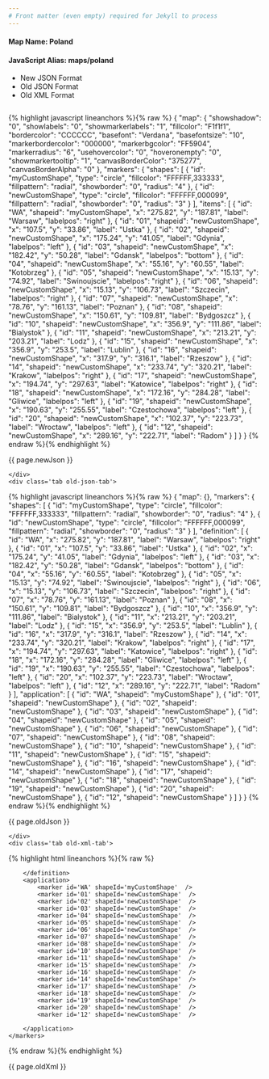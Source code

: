 ```yaml
---
# Front matter (even empty) required for Jekyll to process
---
```


#### Map Name: Poland

#### JavaScript Alias: maps/poland


<ul class='code-tabs'>
    <li class='active'>
        <a data-toggle='new-json'>New JSON Format</a>
    </li>
    <li>
        <a data-toggle='old-json'>Old JSON Format</a>
    </li>
    <li>
        <a data-toggle='old-xml'>Old XML Format</a>
    </li>
</ul>
<div class='tab-content'>
    <pre class='plain-code'></pre>
    <div class='tab new-json-tab active'>
{% highlight javascript lineanchors %}{% raw %}
{
    "map": {
        "showshadow": "0",
        "showlabels": "0",
        "showmarkerlabels": "1",
        "fillcolor": "F1f1f1",
        "bordercolor": "CCCCCC",
        "basefont": "Verdana",
        "basefontsize": "10",
        "markerbordercolor": "000000",
        "markerbgcolor": "FF5904",
        "markerradius": "6",
        "usehovercolor": "0",
        "hoveronempty": "0",
        "showmarkertooltip": "1",
        "canvasBorderColor": "375277",
        "canvasBorderAlpha": "0"
    },
    "markers": {
        "shapes": [
            {
                "id": "myCustomShape",
                "type": "circle",
                "fillcolor": "FFFFFF,333333",
                "fillpattern": "radial",
                "showborder": "0",
                "radius": "4"
            },
            {
                "id": "newCustomShape",
                "type": "circle",
                "fillcolor": "FFFFFF,000099",
                "fillpattern": "radial",
                "showborder": "0",
                "radius": "3"
            }
        ],
        "items": [
            {
                "id": "WA",
                "shapeid": "myCustomShape",
                "x": "275.82",
                "y": "187.81",
                "label": "Warsaw",
                "labelpos": "right"
            },
            {
                "id": "01",
                "shapeid": "newCustomShape",
                "x": "107.5",
                "y": "33.86",
                "label": "Ustka"
            },
            {
                "id": "02",
                "shapeid": "newCustomShape",
                "x": "175.24",
                "y": "41.05",
                "label": "Gdynia",
                "labelpos": "left"
            },
            {
                "id": "03",
                "shapeid": "newCustomShape",
                "x": "182.42",
                "y": "50.28",
                "label": "Gdansk",
                "labelpos": "bottom"
            },
            {
                "id": "04",
                "shapeid": "newCustomShape",
                "x": "55.16",
                "y": "60.55",
                "label": "Kotobrzeg"
            },
            {
                "id": "05",
                "shapeid": "newCustomShape",
                "x": "15.13",
                "y": "74.92",
                "label": "Swinoujscie",
                "labelpos": "right"
            },
            {
                "id": "06",
                "shapeid": "newCustomShape",
                "x": "15.13",
                "y": "106.73",
                "label": "Szczecin",
                "labelpos": "right"
            },
            {
                "id": "07",
                "shapeid": "newCustomShape",
                "x": "78.76",
                "y": "161.13",
                "label": "Poznan"
            },
            {
                "id": "08",
                "shapeid": "newCustomShape",
                "x": "150.61",
                "y": "109.81",
                "label": "Bydgoszcz"
            },
            {
                "id": "10",
                "shapeid": "newCustomShape",
                "x": "356.9",
                "y": "111.86",
                "label": "Bialystok"
            },
            {
                "id": "11",
                "shapeid": "newCustomShape",
                "x": "213.21",
                "y": "203.21",
                "label": "Lodz"
            },
            {
                "id": "15",
                "shapeid": "newCustomShape",
                "x": "356.9",
                "y": "253.5",
                "label": "Lublin"
            },
            {
                "id": "16",
                "shapeid": "newCustomShape",
                "x": "317.9",
                "y": "316.1",
                "label": "Rzeszow"
            },
            {
                "id": "14",
                "shapeid": "newCustomShape",
                "x": "233.74",
                "y": "320.21",
                "label": "Krakow",
                "labelpos": "right"
            },
            {
                "id": "17",
                "shapeid": "newCustomShape",
                "x": "194.74",
                "y": "297.63",
                "label": "Katowice",
                "labelpos": "right"
            },
            {
                "id": "18",
                "shapeid": "newCustomShape",
                "x": "172.16",
                "y": "284.28",
                "label": "Gliwice",
                "labelpos": "left"
            },
            {
                "id": "19",
                "shapeid": "newCustomShape",
                "x": "190.63",
                "y": "255.55",
                "label": "Czestochowa",
                "labelpos": "left"
            },
            {
                "id": "20",
                "shapeid": "newCustomShape",
                "x": "102.37",
                "y": "223.73",
                "label": "Wroctaw",
                "labelpos": "left"
            },
            {
                "id": "12",
                "shapeid": "newCustomShape",
                "x": "289.16",
                "y": "222.71",
                "label": "Radom"
            }
        ]
    }
}
{% endraw %}{% endhighlight %}


<p class='text-success'>{{ page.newJson }}</p>

    </div>
    <div class='tab old-json-tab'>
{% highlight javascript lineanchors %}{% raw %}
{
    "map": {},
    "markers": {
        "shapes": [
            {
                "id": "myCustomShape",
                "type": "circle",
                "fillcolor": "FFFFFF,333333",
                "fillpattern": "radial",
                "showborder": "0",
                "radius": "4"
            },
            {
                "id": "newCustomShape",
                "type": "circle",
                "fillcolor": "FFFFFF,000099",
                "fillpattern": "radial",
                "showborder": "0",
                "radius": "3"
            }
        ],
        "definition": [
            {
                "id": "WA",
                "x": "275.82",
                "y": "187.81",
                "label": "Warsaw",
                "labelpos": "right"
            },
            {
                "id": "01",
                "x": "107.5",
                "y": "33.86",
                "label": "Ustka"
            },
            {
                "id": "02",
                "x": "175.24",
                "y": "41.05",
                "label": "Gdynia",
                "labelpos": "left"
            },
            {
                "id": "03",
                "x": "182.42",
                "y": "50.28",
                "label": "Gdansk",
                "labelpos": "bottom"
            },
            {
                "id": "04",
                "x": "55.16",
                "y": "60.55",
                "label": "Kotobrzeg"
            },
            {
                "id": "05",
                "x": "15.13",
                "y": "74.92",
                "label": "Swinoujscie",
                "labelpos": "right"
            },
            {
                "id": "06",
                "x": "15.13",
                "y": "106.73",
                "label": "Szczecin",
                "labelpos": "right"
            },
            {
                "id": "07",
                "x": "78.76",
                "y": "161.13",
                "label": "Poznan"
            },
            {
                "id": "08",
                "x": "150.61",
                "y": "109.81",
                "label": "Bydgoszcz"
            },
            {
                "id": "10",
                "x": "356.9",
                "y": "111.86",
                "label": "Bialystok"
            },
            {
                "id": "11",
                "x": "213.21",
                "y": "203.21",
                "label": "Lodz"
            },
            {
                "id": "15",
                "x": "356.9",
                "y": "253.5",
                "label": "Lublin"
            },
            {
                "id": "16",
                "x": "317.9",
                "y": "316.1",
                "label": "Rzeszow"
            },
            {
                "id": "14",
                "x": "233.74",
                "y": "320.21",
                "label": "Krakow",
                "labelpos": "right"
            },
            {
                "id": "17",
                "x": "194.74",
                "y": "297.63",
                "label": "Katowice",
                "labelpos": "right"
            },
            {
                "id": "18",
                "x": "172.16",
                "y": "284.28",
                "label": "Gliwice",
                "labelpos": "left"
            },
            {
                "id": "19",
                "x": "190.63",
                "y": "255.55",
                "label": "Czestochowa",
                "labelpos": "left"
            },
            {
                "id": "20",
                "x": "102.37",
                "y": "223.73",
                "label": "Wroctaw",
                "labelpos": "left"
            },
            {
                "id": "12",
                "x": "289.16",
                "y": "222.71",
                "label": "Radom"
            }
        ],
        "application": [
            {
                "id": "WA",
                "shapeid": "myCustomShape"
            },
            {
                "id": "01",
                "shapeid": "newCustomShape"
            },
            {
                "id": "02",
                "shapeid": "newCustomShape"
            },
            {
                "id": "03",
                "shapeid": "newCustomShape"
            },
            {
                "id": "04",
                "shapeid": "newCustomShape"
            },
            {
                "id": "05",
                "shapeid": "newCustomShape"
            },
            {
                "id": "06",
                "shapeid": "newCustomShape"
            },
            {
                "id": "07",
                "shapeid": "newCustomShape"
            },
            {
                "id": "08",
                "shapeid": "newCustomShape"
            },
            {
                "id": "10",
                "shapeid": "newCustomShape"
            },
            {
                "id": "11",
                "shapeid": "newCustomShape"
            },
            {
                "id": "15",
                "shapeid": "newCustomShape"
            },
            {
                "id": "16",
                "shapeid": "newCustomShape"
            },
            {
                "id": "14",
                "shapeid": "newCustomShape"
            },
            {
                "id": "17",
                "shapeid": "newCustomShape"
            },
            {
                "id": "18",
                "shapeid": "newCustomShape"
            },
            {
                "id": "19",
                "shapeid": "newCustomShape"
            },
            {
                "id": "20",
                "shapeid": "newCustomShape"
            },
            {
                "id": "12",
                "shapeid": "newCustomShape"
            }
        ]
    }
}
{% endraw %}{% endhighlight %}


<p class='text-success'>{{ page.oldJson }}</p>

    </div>
    <div class='tab old-xml-tab'>
{% highlight html lineanchors %}{% raw %}
<map>
	<markers>
	    <shapes>
		    <shape id='myCustomShape' type='circle' fillColor='FFFFFF,333333' fillPattern='radial' showBorder='0' radius='4'/>
			 <shape id='newCustomShape' type='circle' fillColor='FFFFFF,000099' fillPattern='radial' showBorder='0' radius='3'/>
		</shapes>
		<definition>
			<marker id='WA' x='275.82' y='187.81' label='Warsaw' labelPos='right'  />
			<marker id='01' x='107.5' y='33.86' label='Ustka'  />
			<marker id='02' x='175.24' y='41.05' label='Gdynia' labelPos='left'  />
			<marker id='03' x='182.42' y='50.28' label='Gdansk' labelPos='bottom'  />
			<marker id='04' x='55.16' y='60.55' label='Kotobrzeg'  />
			<marker id='05' x='15.13' y='74.92' label='Swinoujscie' labelPos='right'  />
			<marker id='06' x='15.13' y='106.73' label='Szczecin' labelPos='right'  />
			<marker id='07' x='78.76' y='161.13' label='Poznan'  />
			<marker id='08' x='150.61' y='109.81' label='Bydgoszcz'  />
			<marker id='10' x='356.9' y='111.86' label='Bialystok'  />
			<marker id='11' x='213.21' y='203.21' label='Lodz'  />
			<marker id='15' x='356.9' y='253.5' label='Lublin'  />
			<marker id='16' x='317.9' y='316.1' label='Rzeszow'  />
			<marker id='14' x='233.74' y='320.21' label='Krakow' labelPos='right'  />
			<marker id='17' x='194.74' y='297.63' label='Katowice' labelPos='right'  />
			<marker id='18' x='172.16' y='284.28' label='Gliwice' labelPos='left'  />
			<marker id='19' x='190.63' y='255.55' label='Czestochowa' labelPos='left'  />
			<marker id='20' x='102.37' y='223.73' label='Wroctaw' labelPos='left'  />
			<marker id='12' x='289.16' y='222.71' label='Radom'  />

		</definition>
		<application>
			<marker id='WA' shapeId='myCustomShape'  />
			<marker id='01' shapeId='newCustomShape'  />
			<marker id='02' shapeId='newCustomShape'  />
			<marker id='03' shapeId='newCustomShape'  />
			<marker id='04' shapeId='newCustomShape'  />
			<marker id='05' shapeId='newCustomShape'  />
			<marker id='06' shapeId='newCustomShape'  />
			<marker id='07' shapeId='newCustomShape'  />
			<marker id='08' shapeId='newCustomShape'  />
			<marker id='10' shapeId='newCustomShape'  />
			<marker id='11' shapeId='newCustomShape'  />
			<marker id='15' shapeId='newCustomShape'  />
			<marker id='16' shapeId='newCustomShape'  />
			<marker id='14' shapeId='newCustomShape'  />
			<marker id='17' shapeId='newCustomShape'  />
			<marker id='18' shapeId='newCustomShape'  />
			<marker id='19' shapeId='newCustomShape'  />
			<marker id='20' shapeId='newCustomShape'  />
			<marker id='12' shapeId='newCustomShape'  />

		</application>
	</markers>
</map>
{% endraw %}{% endhighlight %}

<p class='text-success'>{{ page.oldXml }}</p>

</div>
</div>
